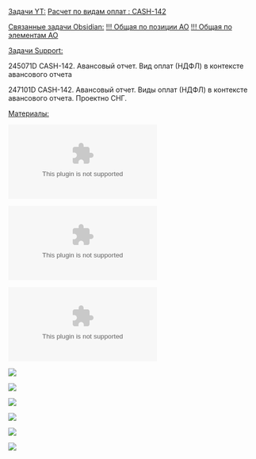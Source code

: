 
<u>Задачи YT:</u>
[Расчет по видам оплат : CASH-142](https://yt.surgutneftegas.ru:4443/issue/CASH-142)

<u>Связанные задачи Obsidian:</u>
[!!! Общая по позиции АО](!!!%20Общая%20по%20позиции%20АО.md)
[!!! Общая по элементам АО](!!!%20Общая%20по%20элементам%20АО.md)

<u>Задачи Support:</u>
<p>245071D CASH-142. Авансовый отчет. Вид оплат (НДФЛ) в контексте авансового отчета</p>
<p>247101D CASH-142. Авансовый отчет. Виды оплат (НДФЛ) в контексте авансового отчета. Проектно СНГ.</p>
<u>Материалы:</u>

![](Макет%20ПФ%20для%20отчета%20по%20во.xlsx)

![](Макет%20отчета%20по%20ВО.xlsx)

![](Реализация%20расчета%20и%20хранения%20НДФЛ%20v1.docx)

![](Pasted%20image%2020250909083251.png)

![](Pasted%20image%2020250909114939.png)

![](Pasted%20image%2020251007142513.png)

![](Pasted%20image%2020251007143236.png)

![](Pasted%20image%2020251023153554.png)

![](Pasted%20image%2020251023153623.png)








